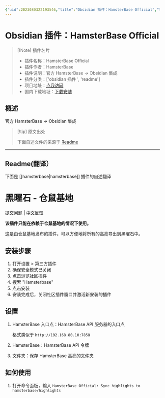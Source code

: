 ```yaml
---
{"uid":2023080322193546,"title":"Obsidian 插件：HamsterBase Official","tags":["obsidian插件","readme"],"description":"官方HamsterBase -> Obsidian集成","author":"AI","type":"readme","draft":false,"editable":false,"modified":20230101000000,"dg-publish":true,"permalink":"/lake-of-knowledge/10-obsidian/obsidian/readme/hamsterbase-readme/","dgPassFrontmatter":true}
---
```



# Obsidian 插件：HamsterBase Official

> [!Note] 插件名片
> - 插件名称：HamsterBase Official
> - 插件作者：HamsterBase
> - 插件说明：官方 HamsterBase -> Obsidian 集成
> - 插件分类：['obsidian 插件 ', 'readme']
> - 项目地址：[点我访问](https://github.com/hamsterbase/obsidian-hamsterbase)
> - 国内下载地址：[下载安装](https://pkmer.cn/products/plugin/pluginMarket/?hamsterbase)

## 概述

官方 HamsterBase -> Obsidian 集成

> [!tip] 原文出处
>
>下面自述文件的来源于 [Readme](https://ghproxy.net/https://raw.githubusercontent.com/hamsterbase/obsidian-hamsterbase/main/README.md)
>

---

## Readme(翻译）

下面是 [[hamsterbase\|hamsterbase]] 插件的自述翻译

# 黑曜石 - 仓鼠基地

[提交问题](https://github.com/hamsterbase/hamsterbase/issues) | [中文反馈](https://support.qq.com/product/594778)

**该插件只能在依赖于仓鼠基地的情况下使用。**

这是由仓鼠基地发布的插件，可以方便地将所有的高亮导出到黑曜石中。

## 安装步骤

1. 打开设置 > 第三方插件
2. 确保安全模式已关闭
3. 点击浏览社区插件
4. 搜索 "Hamsterbase"
5. 点击安装
6. 安装完成后，关闭社区插件窗口并激活新安装的插件

## 设置

1. HamsterBase 入口点：HamsterBase API 服务器的入口点

   格式类似于 `http://192.168.80.10:7858`

2. HamsterBase：HamsterBase API 令牌
3. 文件夹：保存 HamsterBase 高亮的文件夹

## 如何使用

1. 打开命令面板，输入 `HamsterBase Official: Sync highlights to hamsterbase/highlights`



